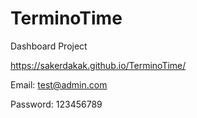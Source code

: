 # TerminoTime
Dashboard Project

https://sakerdakak.github.io/TerminoTime/

Email: test@admin.com

Password: 123456789
